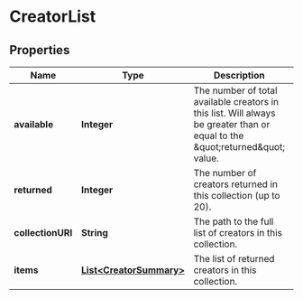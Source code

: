 
# CreatorList

## Properties
Name | Type | Description | Notes
------------ | ------------- | ------------- | -------------
**available** | **Integer** | The number of total available creators in this list. Will always be greater than or equal to the \&quot;returned\&quot; value. |  [optional]
**returned** | **Integer** | The number of creators returned in this collection (up to 20). |  [optional]
**collectionURI** | **String** | The path to the full list of creators in this collection. |  [optional]
**items** | [**List&lt;CreatorSummary&gt;**](CreatorSummary.md) | The list of returned creators in this collection. |  [optional]



